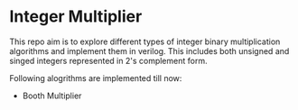 # Integer Multiplier
This repo aim is to explore different types of integer binary multiplication algorithms and implement them in verilog. This includes both unsigned and singed integers represented in 2's complement form.

Following alogrithms are implemented till now:
 * Booth Multiplier